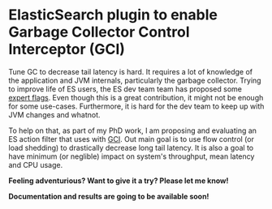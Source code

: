 # ElasticSearch plugin to enable Garbage Collector Control Interceptor (GCI)

Tune GC to decrease tail latency is hard. It requires a lot of knowledge of the application and JVM internals, particularly
the garbage collector. Trying to improve life of ES users, the ES dev team team has proposed some [expert flags](https://github.com/elastic/elasticsearch/blob/4073349267adcc8147638b531299001713b58ee0/distribution/src/main/resources/config/jvm.options#L25-L43).
Even though this is a great contribution, it might not be enough for some use-cases. Furthermore, it is hard for the dev team to keep up with JVM changes and whatnot.

To help on that, as part of my PhD work, I am proposing and evaluating an ES action filter that uses with [GCI](https://github.com/danielfireman/gci).
Out main goal is to use flow control (or load shedding) to drastically decrease long tail latency. It is also a goal
to have minimum (or neglible) impact on system's throughput, mean latency and CPU usage.

**Feeling adventurious? Want to give it a try? Please let me know!**

**Documentation and results are going to be available soon!**
